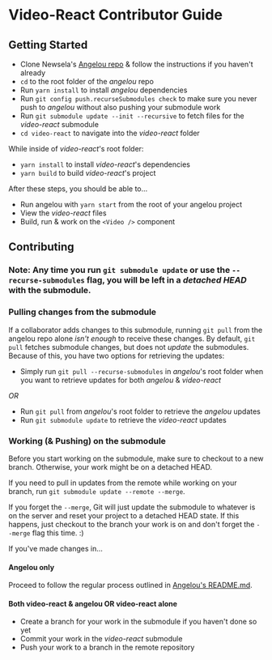 # Video-React Contributor Guide

## Getting Started

- Clone Newsela's [Angelou repo](https://github.com/newsela/angelou) & follow the instructions if you haven't already
- `cd` to the root folder of the _angelou_ repo
- Run `yarn install` to install _angelou_ dependencies
- Run `git config push.recurseSubmodules check` to make sure you never push to _angelou_ without also pushing your submodule work
- Run `git submodule update --init --recursive` to fetch files for the _video-react_ submodule
- `cd video-react` to navigate into the _video-react_ folder

While inside of _video-react_'s root folder:

- `yarn install` to install _video-react_'s dependencies
- `yarn build` to build _video-react_'s project

After these steps, you should be able to...

- Run angelou with `yarn start` from the root of your angelou project
- View the _video-react_ files
- Build, run & work on the `<Video />` component

## Contributing

### Note: Any time you run `git submodule update` or use the `--recurse-submodules` flag, you will be left in a _detached HEAD_ with the submodule.

### Pulling changes from the submodule

If a collaborator adds changes to this submodule, running `git pull` from the angelou repo alone _isn't enough_ to receive these changes. By default, `git pull` fetches submodule changes, but does not _update_ the submodules. Because of this, you have two options for retrieving the updates:

- Simply run `git pull --recurse-submodules` in _angelou_'s root folder when you want to retrieve updates for both _angelou_ & _video-react_

_OR_

- Run `git pull` from _angelou_'s root folder to retrieve the _angelou_ updates
- Run `git submodule update` to retrieve the _video-react_ updates

### Working (& Pushing) on the submodule

Before you start working on the submodule, make sure to checkout to a new branch. Otherwise, your work might be on a detached HEAD.

If you need to pull in updates from the remote while working on your branch, run `git submodule update --remote --merge`.

If you forget the `--merge`, Git will just update the submodule to whatever is on the server and reset your project to a detached HEAD state. If this happens, just checkout to the branch your work is on and don't forget the `--merge` flag this time. :)

If you've made changes in...

#### Angelou only

Proceed to follow the regular process outlined in [Angelou's README.md](https://github.com/newsela/angelou#release-workflow).

#### Both video-react & angelou OR video-react alone

- Create a branch for your work in the submodule if you haven't done so yet
- Commit your work in the _video-react_ submodule
- Push your work to a branch in the remote repository
